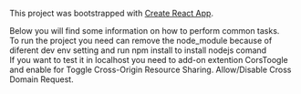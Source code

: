 This project was bootstrapped with [Create React App](https://github.com/facebookincubator/create-react-app).

Below you will find some information on how to perform common tasks.<br>
To run the project you need can remove the node_module because of diferent dev env setting and run npm install to install nodejs comand <br>
If you want to test it in localhost you need to add-on extention CorsToogle and enable for Toggle Cross-Origin Resource Sharing. Allow/Disable Cross Domain Request.



